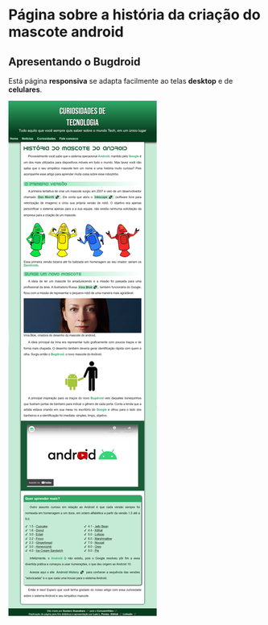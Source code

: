 <h1>Página sobre a história da criação do mascote android</h1>

<h2>Apresentando o Bugdroid</h2>

<p>Está página <strong>responsiva</strong> se adapta facilmente ao telas <strong>desktop</strong> e de <strong>celulares</strong>. </p>

<img src="https://raw.githubusercontent.com/LuisPontesLS/pagina-android/1dd3d149c7865c3a3ebc2514675f05cdf4ba4097/imagens/readme-android.png">
